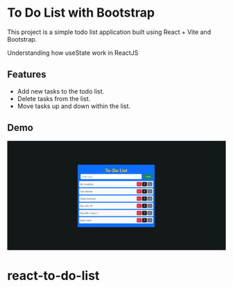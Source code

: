 # To Do List with Bootstrap

This project is a simple todo list application built using React + Vite and Bootstrap.

Understanding how useState work in ReactJS

## Features

- Add new tasks to the todo list.
- Delete tasks from the list.
- Move tasks up and down within the list.

## Demo

![Website Overview](thumbnail.png)
# react-to-do-list
